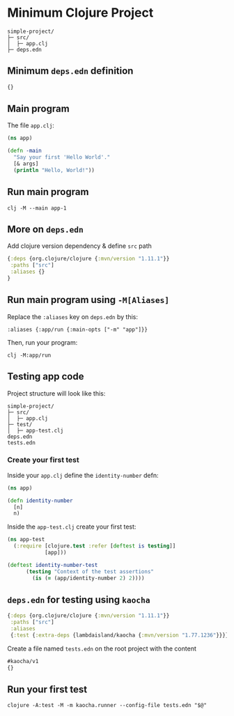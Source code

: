# Minimum Clojure Project

```
simple-project/
├─ src/
│  ├─ app.clj
├─ deps.edn
```

## Minimum `deps.edn` definition

```clj
{}
```

## Main program

The file `app.clj`:

```clj
(ns app)

(defn -main
  "Say your first 'Hello World'."
  [& args]
  (println "Hello, World!"))
```

## Run main program

```
clj -M --main app-1
```

## More on `deps.edn`

Add clojure version dependency & define `src` path

```clj
{:deps {org.clojure/clojure {:mvn/version "1.11.1"}}
 :paths ["src"]
 :aliases {}
}
```

## Run main program using `-M[Aliases]`

Replace the `:aliases` key on `deps.edn` by this:

```
:aliases {:app/run {:main-opts ["-m" "app"]}}
```

Then, run your program:

```
clj -M:app/run
```

## Testing app code

Project structure will look like this:

```
simple-project/
├─ src/
│  ├─ app.clj
├─ test/
│  ├─ app-test.clj
deps.edn
tests.edn
```

### Create your first test

Inside your `app.clj` define the `identity-number` defn:

```clj
(ns app)

(defn identity-number
  [n]
  n)
```

Inside the `app-test.clj` create your first test:

```clj
(ns app-test
  (:require [clojure.test :refer [deftest is testing]]
            [app]))

(deftest identity-number-test
      (testing "Context of the test assertions"
        (is (= (app/identity-number 2) 2)))) 
```

## `deps.edn` for testing using `kaocha`

```clj
{:deps {org.clojure/clojure {:mvn/version "1.11.1"}}
 :paths ["src"]
 :aliases
 {:test {:extra-deps {lambdaisland/kaocha {:mvn/version "1.77.1236"}}}}}
 ```

Create a file named `tests.edn` on the root project with the content

```clj
#kaocha/v1 
{}
```

## Run your first test

```
clojure -A:test -M -m kaocha.runner --config-file tests.edn "$@"
```